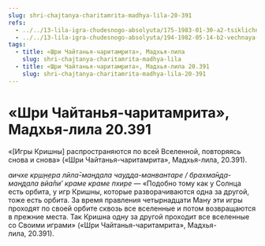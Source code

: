 ```yaml
---
slug: shri-chajtanya-charitamrita-madhya-lila-20-391
refs:
  - ../../13-lila-igra-chudesnogo-absolyuta/175-1983-01-30-a2-tsiklichnyj-harakter-krishna-lily.md
  - ../../13-lila-igra-chudesnogo-absolyuta/194-1982-05-14-b2-vechnaya-priroda-tsiklichnyj-harakter-i-odnovremennoe-sosushhestvovanie-v-lile.md
tags:
  - title: «Шри Чайтанья-чаритамрита», Мадхья-лила
    slug: shri-chajtanya-charitamrita-madhya-lila
  - title: «Шри Чайтанья-чаритамрита», Мадхья-лила 20.391
    slug: shri-chajtanya-charitamrita-madhya-lila-20-391
---
```


# «Шри Чайтанья-чаритамрита», Мадхья-лила 20.391

«[Игры Кришны] распространяются по всей Вселенной, повторяясь снова и снова» («Шри Чайтанья-чаритамрита», Мадхья-лила, 20.391).

*аичхе кр̣ш̣н̣ера лӣла̄-ман̣д̣ала чаудда-манвантаре / брахма̄н̣д̣а-ман̣д̣ала вйа̄пи’ краме краме пхире* — «Подобно тому как у Солнца есть орбита, у игр Кришны, которые разворачиваются одна за другой, тоже есть орбита. За время правления четырнадцати Ману эти игры проходят по своей орбите сквозь все вселенные и потом возвращаются в прежние места. Так Кришна одну за другой проходит все вселенные со Своими играми» («Шри Чайтанья-чаритамрита», Мадхья-лила, 20.391).

